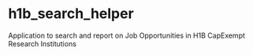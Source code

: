 # h1b_search_helper
Application to search and report on Job Opportunities in H1B CapExempt Research Institutions

